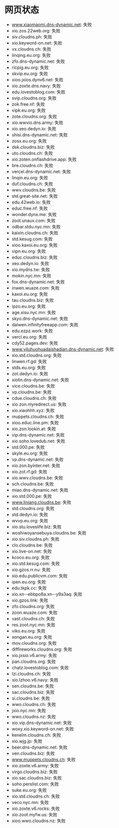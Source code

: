 # 网页状态
- www.xiaomaomi.dns-dynamic.net: 失败
- xio.zos.22web.org: 失败
- siv.cloudns.ph: 失败
- xio.keyword-on.net: 失败
- vx.cloudns.ch: 失败
- linqing.eu.org: 失败
- zfo.dns-dynamic.net: 失败
- ricpig.eu.org: 失败
- skvip.eu.org: 失败
- xioo.jxios.dynv6.net: 失败
- xio.zoxte.dns.navy: 失败
- edu.lovestoblog.com: 失败
- svip.cloudns.org: 失败
- zok.free.nf: 失败
- vipk.eu.org: 失败
- zote.cloudns.org: 失败
- xio.wwvio.dns.army: 失败
- xio.xeo.dedyn.io: 失败
- shisi.dns-dynamic.net: 失败
- zosx.eu.org: 失败
- dsk.cloudns.biz: 失败
- uto.cloudns.ch: 失败
- xio.zoten.onflashdrive.app: 失败
- bre.cloudns.ch: 失败
- vercel.dns-dynamic.net: 失败
- linqin.eu.org: 失败
- duf.cloudns.ch: 失败
- wwv.cloudns.be: 失败
- std.great-site.net: 失败
- edu.42web.io: 失败
- educ.free.nf: 失败
- wonder.dynx.me: 失败
- zoot.unaux.com: 失败
- odbar.stdu.nyc.mn: 失败
- kaixin.cloudns.ch: 失败
- std.kesug.com: 失败
- xioo.kaxoi.eu.org: 失败
- vipn.eu.org: 失败
- educ.cloudns.biz: 失败
- xeo.dedyn.io: 失败
- xio.mydns.tw: 失败
- mokin.nyc.mn: 失败
- fox.dns-dynamic.net: 失败
- inwen.wuaze.com: 失败
- kaxoi.eu.org: 失败
- tau.cloudns.biz: 失败
- ipzo.eu.org: 失败
- age.xisu.nyc.mn: 失败
- skyo.dns-dynamic.net: 失败
- daiwen.infinityfreeapp.com: 失败
- edu.ezpz.work: 失败
- vercl.eu.org: 失败
- cdy52.pages.dev: 失败
- www.yiluhuohuadaishadian.dns-dynamic.net: 失败
- xio.std.cloudns.org: 失败
- linwen.rf.gd: 失败
- stds.eu.org: 失败
- zot.dedyn.io: 失败
- xiolin.dns-dynamic.net: 失败
- vice.cloudns.be: 失败
- vp.cloudns.be: 失败
- cdue.cloudns.ch: 失败
- xio.zon.myredirect.us: 失败
- xio.xiaohhh.xyz: 失败
- muppets.cloudns.ch: 失败
- xioo.educ.line.pm: 失败
- xio.zon.lookin.at: 失败
- vip.dns-dynamic.net: 失败
- xio.soho.lovedub.net: 失败
- std.000.pe: 失败
- skyle.eu.org: 失败
- vp.dns-dynamic.net: 失败
- xio.zon.byinter.net: 失败
- xio.zot.rf.gd: 失败
- xio.wwv.cloudns.be: 失败
- sch.cloudns.be: 失败
- miao.dns-dynamic.net: 失败
- xio.std.000.pe: 失败
- www.liniang.cloudns.be: 失败
- std.cloudns.org: 失败
- std.dedyn.io: 失败
- wvvp.eu.org: 失败
- xio.stu.loveslife.biz: 失败
- woshiwoyansebuya.cloudns.be: 失败
- xio.siv.cloudns.ph: 失败
- clo.cloudns.be: 失败
- xio.live-on.net: 失败
- kcoco.eu.org: 失败
- xio.std.kesug.com: 失败
- xio.gzos.rr.nu: 失败
- xio.edu.publicvm.com: 失败
- ipen.eu.org: 失败
- edu.tkpk.cc: 失败
- xio.xn--ebbpo8a.xn--y9a3aq: 失败
- xio.gzos.link: 失败
- zfo.cloudns.org: 失败
- zoon.wuaze.com: 失败
- vast.cloudns.ch: 失败
- res.zoot.nyc.mn: 失败
- viko.eu.org: 失败
- xongan.eu.org: 失败
- mov.cloudns.org: 失败
- diffireworks.cloudns.org: 失败
- xio.jxsio.v6.army: 失败
- pan.cloudns.org: 失败
- chatz.lovestoblog.com: 失败
- lzi.cloudns.ch: 失败
- xio.lzhoo.v6.navy: 失败
- sen.cloudns.be: 失败
- sac.cloudns.biz: 失败
- si.cloudns.be: 失败
- wwo.cloudns.ch: 失败
- jxio.nyc.mn: 失败
- wwo.cloudns.nz: 失败
- xio.vip.dns-dynamic.net: 失败
- woxy.xio.keyword-on.net: 失败
- kenelm.cloudns.ch: 失败
- xio.wjg.jp: 失败
- beer.dns-dynamic.net: 失败
- ven.cloudns.biz: 失败
- www.muppets.cloudns.ch: 失败
- xio.zoxte.v6.army: 失败
- virgo.cloudns.biz: 失败
- xio.sac.cloudns.biz: 失败
- soho.perslist.com: 失败
- suke.eu.org: 失败
- xio.std.cloudns.ch: 失败
- veco.nyc.mn: 失败
- xio.zoxte.v6.rocks: 失败
- xio.zoot.myfw.us: 失败
- xioo.wwo.cloudns.nz: 失败
